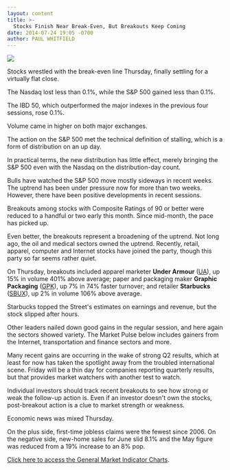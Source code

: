 ```yaml
---
layout: content
title: >-
  Stocks Finish Near Break-Even, But Breakouts Keep Coming
date: 2014-07-24 19:05 -0700
author: PAUL WHITFIELD
---
```






![](https://www.investors.com/wp-content/uploads/ibd-migrated-images/MPv_140725_635418134316151668.png)









Stocks wrestled with the break-even line Thursday, finally settling for a virtually flat close.


The Nasdaq lost less than 0.1%, while the S&P 500 gained less than 0.1%.


The IBD 50, which outperformed the major indexes in the previous four sessions, rose 0.1%.


Volume came in higher on both major exchanges.


The action on the S&P 500 met the technical definition of stalling, which is a form of distribution on an up day.


In practical terms, the new distribution has little effect, merely bringing the S&P 500 even with the Nasdaq on the distribution-day count.


Bulls have watched the S&P 500 move mostly sideways in recent weeks. The uptrend has been under pressure now for more than two weeks. However, there have been positive developments in recent sessions.


Breakouts among stocks with Composite Ratings of 90 or better were reduced to a handful or two early this month. Since mid-month, the pace has picked up.


Even better, the breakouts represent a broadening of the uptrend. Not long ago, the oil and medical sectors owned the uptrend. Recently, retail, apparel, computer and Internet stocks have joined the party, though this party so far seems rather quiet.


On Thursday, breakouts included apparel marketer **Under Armour** ([UA](https://research.investors.com/quote.aspx?symbol=UA)), up 15% in volume 401% above average; paper and packaging maker **Graphic Packaging** ([GPK](https://research.investors.com/quote.aspx?symbol=GPK)), up 7% in 74% faster turnover; and retailer **Starbucks** ([SBUX](https://research.investors.com/quote.aspx?symbol=SBUX)), up 2% in volume 106% above average.


Starbucks topped the Street's estimates on earnings and revenue, but the stock slipped after hours.


Other leaders nailed down good gains in the regular session, and here again the sectors showed variety. The Market Pulse below includes gainers from the Internet, transportation and finance sectors and more.


Many recent gains are occurring in the wake of strong Q2 results, which at least for now has taken the spotlight away from the troubled international scene. Friday will be a thin day for companies reporting quarterly results, but that provides market watchers with another test to watch.


Individual investors should track recent breakouts to see how strong or weak the follow-up action is. Even if an investor doesn't own the stocks, post-breakout action is a clue to market strength or weakness.


Economic news was mixed Thursday.


On the plus side, first-time jobless claims were the fewest since 2006. On the negative side, new-home sales for June slid 8.1% and the May figure was reduced from a 19% increase to an 8% pop.


[Click here to access the General Market Indicator Charts](https://www.investors.com/pdf/GMI_072514.pdf).




